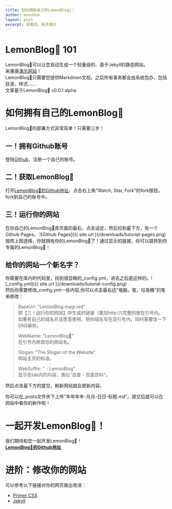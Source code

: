 ```yaml
---
title: 轻松拥有自己的LemonBlog🍋！
author: monohue
layout: post
excerpt: 说真的，有手就行
---
```


# LemonBlog🍋 101
LemonBlog🍋可以让您自动生成一个轻量级的、基于Jekyll的静态网站。  
来康康[演示网站](http://lemonblog.magi.red)！  
LemonBlog🍋只需要您提供Markdown文档，之后所有事务都会由系统包办，包括目录，样式……  
文章基于LemonBlog🍋 v0.0.1 alpha

# 如何拥有自己的LemonBlog🍋
LemonBlog🍋的部署方式非常简单！只需要三步！
## 一！拥有Github账号
登陆[Github](https://github.com)，注册一个自己的账号。
## 二！获取LemonBlog🍋  
打开[LemonBlog🍋的Github地址](https://github.com/MonoHue/LemonBlog)，点击右上角"Watch, Star, Fork"的fork按钮，fork到自己的账号中。  

## 三！运行你的网站
在你自己的LemonBlog🍋库页面的最右，点击设定，然后拉到最下方，有一个Github Pages。  ![Github Pages]({{ site.url }}/downloads/tutorial-pages.png)
按照上图选择，你就拥有你的LemonBlog🍋了！通过显示的链接，你可以跳转到你专属的LemonBlog🍋！

## 给你的网站一个新名字？
你需要在库内的代码里，找到很显眼的_config.yml，进去之后是这样的。![_config.yml]({{ site.url }}/downloads/tutorial-config.png)  
然后你需要修改_config.yml一些内容,你可以点击最右边"电脑，笔，垃圾桶"的笔来修改：
> BaseUrl: "LemonBlog.magi.red"  
> 把【三！运行你的网站】中生成的链接（要加http://)完整的放在引号内。  
> 如果有自己的域名并且愿意使用，把你域名写在双引号内，同时需要改一下DNS解析。   
> 
> WebName: "LemonBlog🍋"  
> 在引号内修改你的网站名。  
> 
> Slogan: "The Slogan of the Website"  
> 网站主页的标语。  
> 
> WebSuffix: " - LemonBlog"  
> 显示在tab内的内容，类似"百度 - 百度百科"。

然后点击最下方的提交，刷新网站就会更新内容。  

你可以在_posts文件夹下上传"年年年年-月月-日日-标题.md"。提交后就可以在网站中看你的新作啦！

# 一起开发LemonBlog🍋！
我们期待和您一起开发LemonBlog🍋！  
**[LemonBlog🍋的Github地址](https://github.com/MonoHue/LemonBlog)**

# 进阶：修改你的网站
可以参考以下链接对你的网页做出改进：
- [Primer CSS](https://primer.style)
- [Jekyll](https://jekyllrb.com)
